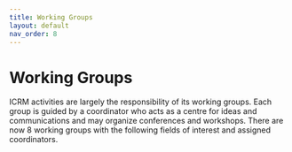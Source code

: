 ```yaml
---
title: Working Groups
layout: default
nav_order: 8
---
```


# Working Groups

ICRM activities are largely the responsibility of its working groups. Each group
is guided by a coordinator who acts as a centre for ideas and communications and
may organize conferences and workshops. There are now 8 working groups with the
following fields of interest and assigned coordinators.
